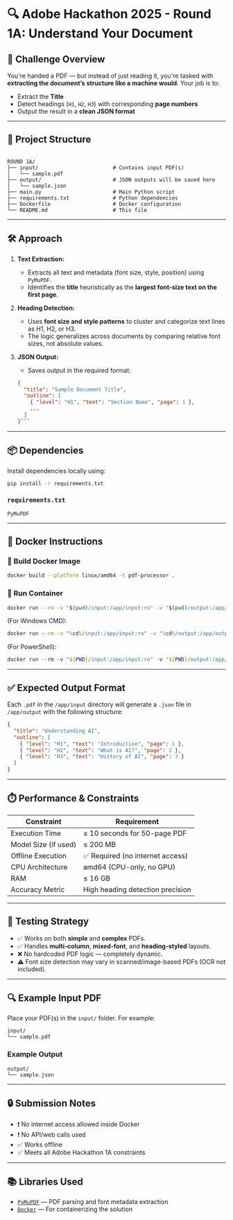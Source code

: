 # 🔍 Adobe Hackathon 2025 - Round 1A: Understand Your Document

## 🧠 Challenge Overview

You're handed a PDF — but instead of just reading it, you're tasked with **extracting the document’s structure like a machine would**. Your job is to:

- Extract the **Title**
- Detect headings (`H1`, `H2`, `H3`) with corresponding **page numbers**
- Output the result in a **clean JSON format**

---

## 📂 Project Structure

```

ROUND 1A/
├── input/                        # Contains input PDF(s)
│   └── sample.pdf
├── output/                       # JSON outputs will be saved here
│   └── sample.json
├── main.py                       # Main Python script
├── requirements.txt              # Python dependencies
├── Dockerfile                    # Docker configuration
└── README.md                     # This file

````

---

## 🛠️ Approach

1. **Text Extraction:**
   - Extracts all text and metadata (font size, style, position) using `PyMuPDF`.
   - Identifies the **title** heuristically as the **largest font-size text on the first page**.

2. **Heading Detection:**
   - Uses **font size and style patterns** to cluster and categorize text lines as H1, H2, or H3.
   - The logic generalizes across documents by comparing relative font sizes, not absolute values.

3. **JSON Output:**
   - Saves output in the required format:
   ```json
   {
     "title": "Sample Document Title",
     "outline": [
       { "level": "H1", "text": "Section Name", "page": 1 },
       ...
     ]
   }```

---

## 📦 Dependencies

Install dependencies locally using:

```bash
pip install -r requirements.txt
```

### `requirements.txt`

```
PyMuPDF
```

---

## 🐳 Docker Instructions

### 🔨 Build Docker Image

```bash
docker build --platform linux/amd64 -t pdf-processor .
```

### 🚀 Run Container

```bash
docker run --rm -v "$(pwd)/input:/app/input:ro" -v "$(pwd)/output:/app/output" --network none pdf-processor
```

(For Windows CMD):

```cmd
docker run --rm -v "%cd%/input:/app/input:ro" -v "%cd%/output:/app/output" --network none pdf-processor
```

(For PowerShell):

```powershell
docker run --rm -v "${PWD}/input:/app/input:ro" -v "${PWD}/output:/app/output" --network none pdf-processor
```

---

## ✅ Expected Output Format

Each `.pdf` in the `/app/input` directory will generate a `.json` file in `/app/output` with the following structure:

```json
{
  "title": "Understanding AI",
  "outline": [
    { "level": "H1", "text": "Introduction", "page": 1 },
    { "level": "H2", "text": "What is AI?", "page": 2 },
    { "level": "H3", "text": "History of AI", "page": 3 }
  ]
}
```

---

## ⏱️ Performance & Constraints

| Constraint           | Requirement                      |
| -------------------- | -------------------------------- |
| Execution Time       | ≤ 10 seconds for 50-page PDF     |
| Model Size (if used) | ≤ 200 MB                         |
| Offline Execution    | ✅ Required (no internet access) |
| CPU Architecture     | amd64 (CPU-only, no GPU)         |
| RAM                  | ≤ 16 GB                          |
| Accuracy Metric      | High heading detection precision |

---

## 🧪 Testing Strategy

* ✅ Works on both **simple** and **complex** PDFs.
* ✅ Handles **multi-column**, **mixed-font**, and **heading-styled** layouts.
* ❌ No hardcoded PDF logic — completely dynamic.
* ⚠️ Font size detection may vary in scanned/image-based PDFs (OCR not included).

---

## 🔍 Example Input PDF

Place your PDF(s) in the `input/` folder. For example:

```
input/
└── sample.pdf
```

### Example Output

```
output/
└── sample.json
```

---

## 🔒 Submission Notes

* ❗ No internet access allowed inside Docker
* ❗ No API/web calls used
* ✅ Works offline
* ✅ Meets all Adobe Hackathon 1A constraints

---

## 📚 Libraries Used

* [`PyMuPDF`](https://pymupdf.readthedocs.io/en/latest/) — PDF parsing and font metadata extraction
* [`Docker`](https://www.docker.com/) — For containerizing the solution
